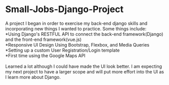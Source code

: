 # Small-Jobs-Django-Project
A project I began in order to exercise my back-end django skills and incorporating new things I wanted to practice. Some things include: <br/>*Using Django's RESTFUL  API to connect the back-end framework(Django) and the front-end framework(vue.js) 
<br/>*Responsive UI Design Using Bootstrap, Flexbox, and Media Queries 
<br/>*Setting up a custom User Registration/Login template
<br/>*First time using the Google Maps API
<br/>
<br/>
Learned a lot although I could have made the UI look better. I am expecting my next project to have a larger scope and will put more effort into the UI as I learn more about Django.
